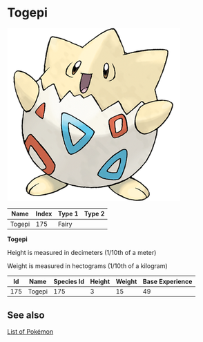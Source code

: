 # Togepi


![Togepi](images/175.png)

| **Name** | **Index** | **Type 1** | **Type 2** |
|----|----|----|----|
| Togepi | 175 | Fairy  |  |

**Togepi** 


Height is measured in decimeters (1/10th of a meter)

Weight is measured in hectograms (1/10th of a kilogram)

| **Id** | **Name** | **Species Id** | **Height** | **Weight** | **Base Experience** |
|--------|----------|----------------|------------|------------|---------------------|
| 175 | Togepi | 175 | 3 | 15 | 49 |


## See also

[List of Pokémon](../pokemon.md)
